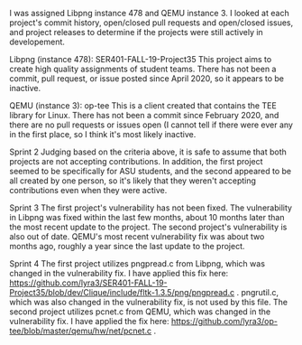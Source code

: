 I was assigned Libpng instance 478 and QEMU instance 3.  I looked at each project's commit history, open/closed pull requests and open/closed issues, and project releases to determine if the projects were still actively in developement.

Libpng (instance 478): SER401-FALL-19-Project35
This project aims to create high quality assignments of student teams.  There has not been a commit, pull request, or issue posted since April 2020, so it appears to be inactive.

QEMU (instance 3): op-tee
This is a client created that contains the TEE library for Linux.  There has not been a commit since February 2020, and there are no pull requests or issues open (I cannot tell if there were ever any in the first place, so I think it's most likely inactive.

Sprint 2
Judging based on the criteria above, it is safe to assume that both projects are not accepting contributions.  In addition, the first project seemed to be specifically for ASU students, and the second appeared to be all created by one person, so it's likely that they weren't accepting contributions even when they were active.

Sprint 3
The first project's vulnerability has not been fixed.  The vulnerability in Libpng was fixed within the last few months, about 10 months later than the most recent update to the project.  The second project's vulnerability is also out of date.  QEMU's most recent vulnerability fix was about two months ago, roughly a year since the last update to the project.

Sprint 4
The first project utilizes pngpread.c from Libpng, which was changed in the vulnerability fix.  I have applied this fix here: https://github.com/lyra3/SER401-FALL-19-Project35/blob/dev/Clique/include/fltk-1.3.5/png/pngpread.c . pngrutil.c, which was also changed in the vulnerability fix, is not used by this file.  The second project utilizes pcnet.c from QEMU, which was changed in the vulnerability fix.  I have applied the fix here: https://github.com/lyra3/op-tee/blob/master/qemu/hw/net/pcnet.c .
